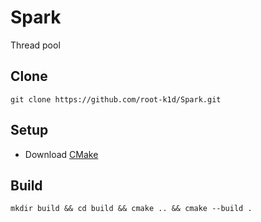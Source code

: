 # Spark

Thread pool

## Clone 

```
git clone https://github.com/root-k1d/Spark.git
```

## Setup

  * Download [CMake](https://cmake.org/download/)

## Build

```
mkdir build && cd build && cmake .. && cmake --build .
```